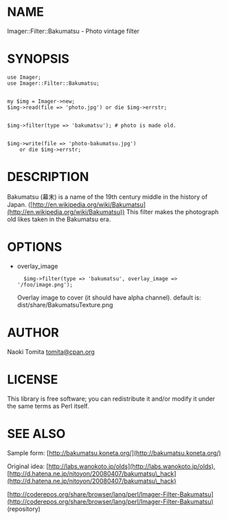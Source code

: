 # NAME

Imager::Filter::Bakumatsu - Photo vintage filter  

# SYNOPSIS
  

    use Imager;
    use Imager::Filter::Bakumatsu;
    

    my $img = Imager->new;
    $img->read(file => 'photo.jpg') or die $img->errstr;
    

    $img->filter(type => 'bakumatsu'); # photo is made old.
    

    $img->write(file => 'photo-bakumatsu.jpg')
        or die $img->errstr;

# DESCRIPTION

Bakumatsu (幕末) is a name of the 19th century middle in the history
of Japan. ([http://en.wikipedia.org/wiki/Bakumatsu](http://en.wikipedia.org/wiki/Bakumatsu))
This filter makes the photograph old likes taken in the Bakumatsu era.

# OPTIONS

- overlay\_image

        $img->filter(type => 'bakumatsu', overlay_image => '/foo/image.png');

    Overlay image to cover (it should have alpha channel). 
    default is: dist/share/BakumatsuTexture.png

# AUTHOR

Naoki Tomita <tomita@cpan.org>

# LICENSE

This library is free software; you can redistribute it and/or modify
it under the same terms as Perl itself.

# SEE ALSO

Sample form: [http://bakumatsu.koneta.org/](http://bakumatsu.koneta.org/)

Original idea: [http://labs.wanokoto.jp/olds](http://labs.wanokoto.jp/olds),
[http://d.hatena.ne.jp/nitoyon/20080407/bakumatsu\_hack](http://d.hatena.ne.jp/nitoyon/20080407/bakumatsu\_hack)

[http://coderepos.org/share/browser/lang/perl/Imager-Filter-Bakumatsu](http://coderepos.org/share/browser/lang/perl/Imager-Filter-Bakumatsu) (repository)
